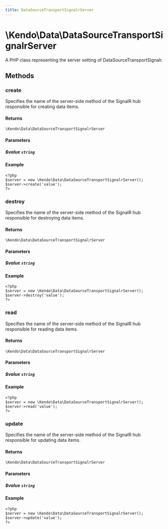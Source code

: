 ```yaml
---
title: DataSourceTransportSignalrServer
---
```


# \Kendo\Data\DataSourceTransportSignalrServer

A PHP class representing the server setting of DataSourceTransportSignalr.


## Methods

### create
Specifies the name of the server-side method of the SignalR hub responsible for creating data items.

#### Returns
`\Kendo\Data\DataSourceTransportSignalrServer`

#### Parameters

##### $value `string`



#### Example 
    <?php
    $server = new \Kendo\Data\DataSourceTransportSignalrServer();
    $server->create('value');
    ?>

### destroy
Specifies the name of the server-side method of the SignalR hub responsible for destroying data items.

#### Returns
`\Kendo\Data\DataSourceTransportSignalrServer`

#### Parameters

##### $value `string`



#### Example 
    <?php
    $server = new \Kendo\Data\DataSourceTransportSignalrServer();
    $server->destroy('value');
    ?>

### read
Specifies the name of the server-side method of the SignalR hub responsible for reading data items.

#### Returns
`\Kendo\Data\DataSourceTransportSignalrServer`

#### Parameters

##### $value `string`



#### Example 
    <?php
    $server = new \Kendo\Data\DataSourceTransportSignalrServer();
    $server->read('value');
    ?>

### update
Specifies the name of the server-side method of the SignalR hub responsible for updating data items.

#### Returns
`\Kendo\Data\DataSourceTransportSignalrServer`

#### Parameters

##### $value `string`



#### Example 
    <?php
    $server = new \Kendo\Data\DataSourceTransportSignalrServer();
    $server->update('value');
    ?>

